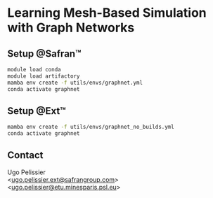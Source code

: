 # Learning Mesh-Based Simulation with Graph Networks

## Setup @Safran™

```bash
module load conda
module load artifactory
mamba env create -f utils/envs/graphnet.yml
conda activate graphnet
```

## Setup @Ext™

```bash
mamba env create -f utils/envs/graphnet_no_builds.yml
conda activate graphnet
```

## Contact

Ugo Pelissier \
\<[ugo.pelissier.ext@safrangroup.com](mailto:ugo.pelissier.ext@safrangroup.com)\> \
\<[ugo.pelissier@etu.minesparis.psl.eu](mailto:ugo.pelissier@etu.minesparis.psl.eu)\>
